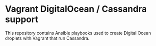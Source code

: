 # Vagrant DigitalOcean / Cassandra support

This repository contains Ansible playbooks used to create Digital Ocean
droplets with Vagrant that run Cassandra.
